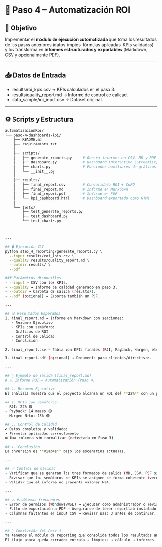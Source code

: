 # 📂 Paso 4 – Automatización ROI  

## 🔹 Objetivo  
Implementar el **módulo de ejecución automatizada** que toma los resultados de los pasos anteriores (datos limpios, fórmulas aplicadas, KPIs validados) y los transforma en **informes estructurados y exportables** (Markdown, CSV y opcionalmente PDF).  

---

## 📥 Datos de Entrada  
- results/roi_kpis.csv → KPIs calculados en el paso 3.  
- results/quality_report.md → Informe de control de calidad.  
- data_sample/roi_input.csv → Dataset original.  

---

## ⚙️ Scripts y Estructura 

```bash
automatizacionRoi/
└── paso-4-dashboards-kpi/
    ├── README.md
    ├── requirements.txt
    │
    ├── scripts/
    │   ├── generate_reports.py     # Genera informes en CSV, MD y PDF
    │   ├── dashboard.py            # Dashboard interactivo (Streamlit/Plotly)
    │   ├── charts.py               # Funciones auxiliares de gráficos
    │   └── __init__.py
    │
    ├── results/
    │   ├── final_report.csv        # Consolidado ROI + CoPQ
    │   ├── final_report.md         # Informe en Markdown
    │   ├── final_report.pdf        # Informe en PDF
    │   └── kpi_dashboard.html      # Dashboard exportado como HTML
    │
    └── tests/
        ├── test_generate_reports.py
        ├── test_dashboard.py
        └── test_charts.py



---

## 🖥️ Ejecución CLI  
python step_4_reporting/generate_reports.py \
  --input results/roi_kpis.csv \
  --quality results/quality_report.md \
  --outdir results/ \
  --pdf

### Parámetros disponibles  
- --input → CSV con los KPIs.  
- --quality → Informe de calidad generado en paso 3.  
- --outdir → Carpeta de salida (results/).  
- --pdf (opcional) → Exporta también un PDF.  

---

## 📊 Resultados Esperados  
1. final_report.md → Informe en Markdown con secciones:  
   - Resumen Ejecutivo  
   - KPIs con semáforos  
   - Gráficos de ROI  
   - Control de Calidad  
   - Conclusión  

2. final_report.csv → Tabla con KPIs finales (ROI, Payback, Margen, etc.).  

3. final_report.pdf (opcional) → Documento para clientes/directivos.  

---

## 📌 Ejemplo de Salida (final_report.md)  
# 📈 Informe ROI – Automatización (Paso 4)

## 1. Resumen Ejecutivo  
El análisis muestra que el proyecto alcanza un ROI del **22%** con un payback estimado de **14 meses**.  

## 2. KPIs con semáforos  
- ROI: 22% 🟢  
- Payback: 14 meses 🟡  
- Margen Neto: 18% 🟢  

## 3. Control de Calidad  
✔ Datos completos y validados  
✔ Fórmulas aplicadas correctamente  
❌ Una columna sin normalizar (detectada en Paso 3)  

## 4. Conclusión  
La inversión es **viable** bajo los escenarios actuales.  

---

## ✅ Control de Calidad  
- Verificar que se generan los tres formatos de salida (MD, CSV, PDF si procede).  
- Revisar que los semáforos de KPIs se asignen de forma coherente (verde ≥20%, amarillo 10–20%, rojo <10%).  
- Validar que el informe no presenta valores NaN.  

---

## ⚠️ Problemas Frecuentes  
- Error de permisos (Windows/WSL) → Ejecutar como administrador o revisar chmod +x en Linux.  
- Fallo de exportación a PDF → Asegurarse de tener reportlab instalado (pip install reportlab).  
- Columnas faltantes en input CSV → Revisar paso 3 antes de continuar.  

---

## 🎯 Conclusión del Paso 4  
Ya tenemos el módulo de reporting que consolida todos los resultados anteriores y los convierte en entregables listos para cliente/portafolio.  
El flujo ahora queda cerrado: entrada → limpieza → cálculo → informes.  
